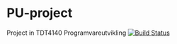 # PU-project
Project in TDT4140 Programvareutvikling [![Build Status](https://travis-ci.org/chrlofs/PU-project.svg?branch=master)](https://travis-ci.org/chrlofs/PU-project)

